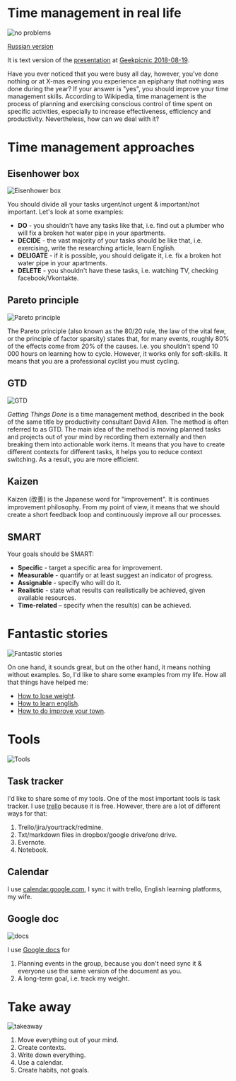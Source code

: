 # Time management in real life

![no problems](assets/tm-noproblems.png?raw=true "no problems")

[Russian version](time-management.md)

It is text version of the [presentation](https://cloud.mail.ru/public/BsRX/gJfQUEuEm) at [Geekpicnic 2018-08-19](https://vk.com/geekpicnicspb2018).

Have you ever noticed that you were busy all day, however, you've done nothing or at X-mas evening you experience an epiphany that nothing was done during the year? If your answer is "yes", you should improve your time management skills. According to Wikipedia, time management is the process of planning and exercising conscious control of time spent on specific activities, especially to increase effectiveness, efficiency and productivity. Nevertheless, how can we deal with it?

# Time management approaches

## Eisenhower box

![Eisenhower box](assets/tm-exisenhower-box.png?raw=true "Eisenhower box")

You should divide all your tasks urgent/not urgent & important/not important. Let's look at some examples:
* **DO** - you shouldn't have any tasks like that, i.e. find out a plumber who will fix a broken hot water pipe in your apartments.
* **DECIDE** - the vast majority of your tasks should be like that, i.e. exercising, write the researching article, learn English.
* **DELIGATE** - if it is possible, you should deligate it, i.e. fix a broken hot water pipe in your apartments.
* **DELETE** - you shouldn't have these tasks, i.e. watching TV, checking facebook/Vkontakte.

## Pareto principle

![Pareto principle](assets/tm-pareto-principle.png?raw=true "Pareto principle")

The Pareto principle (also known as the 80/20 rule, the law of the vital few, or the principle of factor sparsity) states that, for many events, roughly 80% of the effects come from 20% of the causes. I.e. you shouldn't spend 10 000 hours on learning how to cycle. However, it works only for soft-skills. It means that you are a professional cyclist you must cycling.

## GTD

![GTD](assets/tm-gtd.png?raw=true "GTD")

*Getting Things Done* is a time management method, described in the book of the same title by productivity consultant David Allen. The method is often referred to as GTD. The main idea of the method is moving planned tasks and projects out of your mind by recording them externally and then breaking them into actionable work items. It means that you have to create different contexts for different tasks, it helps you to reduce context switching. As a result, you are more efficient.

## Kaizen

Kaizen (改善) is the Japanese word for "improvement". It is continues improvement philosophy. From my point of view, it means that we should create a short feedback loop and continuously improve all our processes.

## SMART

Your goals should be SMART:

* **Specific** - target a specific area for improvement.
* **Measurable** - quantify or at least suggest an indicator of progress.
* **Assignable** - specify who will do it.
* **Realistic** - state what results can realistically be achieved, given available resources.
* **Time-related** – specify when the result(s) can be achieved.

# Fantastic stories

![Fantastic stories](assets/tm-fantastic-story.png?raw=true "Fantastic stories")

On one hand, it sounds great, but on the other hand, it means nothing without examples. So, I'd like to share some examples from my life. How all that things have helped me:
* [How to lose weight](http://www.goncharov.xyz/life/how-to-english-en.html).
* [How to learn english](http://www.goncharov.xyz/life/how-to-lose-weight-en.html).
* [How to do improve your town](http://www.goncharov.xyz/life/how-to-mange-tasks-en.html).

# Tools

![Tools](assets/tm-tools.png?raw=true "Tools")

## Task tracker

I'd like to share some of my tools. One of the most important tools is task tracker. I use [trello](https://trello.com) because it is free. However, there are a lot of different ways for that:
1. Trello/jira/yourtrack/redmine.
2. Txt/markdown files in dropbox/google drive/one drive.
3. Evernote.
4. Notebook.

## Calendar

I use [calendar.google.com](https://calendar.google.com), I sync it with trello, English learning platforms, my wife.

## Google doc

![docs](assets/tm-googledoc.png?raw=true "docs")

I use [Google docs](https://docs.google.com) for
1. Planning events in the group, because you don't need sync it & everyone use the same version of the document as you.
2. A long-term goal, i.e. track my weight. 

# Take away

![takeaway](assets/tm-takeaway.png?raw=true "takeaway")

1. Move everything out of your mind.
2. Create contexts.
3. Write down everything.
4. Use a calendar.
5. Create habits, not goals.
